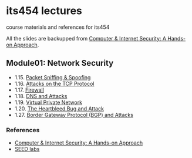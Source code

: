# its454 lectures
course materials and references for its454

All the slides are backupped from [Computer & Internet Security: A Hands-on Approach](https://www.handsonsecurity.net).

## Module01: Network Security
* 1.15. [Packet Sniffing & Spoofing](./slides/15_Packet_Sniffing_Spoofing.pdf)
* 1.16. [Attacks on the TCP Protocol](./slides/16_TCP_Attack.pdf)
* 1.17. [Firewall](./slides/17_Firewalls.pdf)
* 1.18. [DNS and Attacks](./slides/18_DNS_Attacks.pdf)
* 1.19. [Virtual Private Network](./slides/19_VPN.pdf)
* 1.20. [The Heartbleed Bug and Attack](./slides/20_Heartbleed.pdf)
* 1.27. [Border Gateway Protocol (BGP) and Attacks](./slides/27_BGP_Du.pdf)

### References
* [Computer & Internet Security: A Hands-on Approach](https://www.handsonsecurity.net)
* [SEED labs](https://seedsecuritylabs.org/)